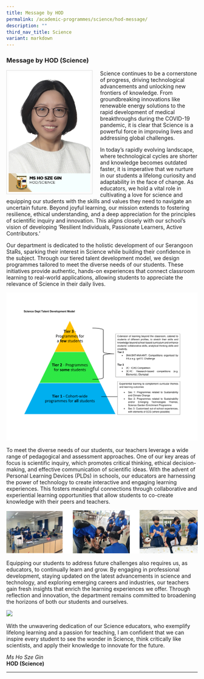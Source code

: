 ```yaml
---
title: Message by HOD
permalink: /academic-programmes/science/hod-message/
description: ""
third_nav_title: Science
variant: markdown
---
```

### Message by HOD (Science)

<img src="/images/School%20Management%20Team/Ho_Sze_Gin.jpg" style="width:215px; height:315px; margin-right:20px; border:0.5px solid Gainsboro; padding: 5px" align="Left">

Science continues to be a cornerstone of progress, driving technological advancements and unlocking new frontiers of knowledge. From groundbreaking innovations like renewable energy solutions to the rapid development of medical breakthroughs during the COVID-19 pandemic, it is clear that Science is a powerful force in improving lives and addressing global challenges.

In today’s rapidly evolving landscape, where technological cycles are shorter and knowledge becomes outdated faster, it is imperative that we nurture in our students a lifelong curiosity and adaptability in the face of change. As educators, we hold a vital role in cultivating a love for science and equipping our students with the skills and values they need to navigate an uncertain future. Beyond joyful learning, our mission extends to fostering resilience, ethical understanding, and a deep appreciation for the principles of scientific inquiry and innovation. This aligns closely with our school’s vision of developing ‘Resilient Individuals, Passionate Learners, Active Contributors.’

Our department is dedicated to the holistic development of our Serangoon StaRs, sparking their interest in Science while building their confidence in the subject. Through our tiered talent development model, we design programmes tailored to meet the diverse needs of our students. These initiatives provide authentic, hands-on experiences that connect classroom learning to real-world applications, allowing students to appreciate the relevance of Science in their daily lives. 

![](/images/HOD%20Science/science%20dept%20talent%20development%20model-1.png)

To meet the diverse needs of our students, our teachers leverage a wide range of pedagogical and assessment approaches. One of our key areas of focus is scientific inquiry, which promotes critical thinking, ethical decision-making, and effective communication of scientific ideas. With the advent of Personal Learning Devices (PLDs) in schools, our educators are harnessing the power of technology to create interactive and engaging learning experiences. This fosters meaningful connections through collaborative and experiential learning opportunities that allow students to co-create knowledge with their peers and teachers.

![](/images/HOD%20Science/hod_sc_2.png)

Equipping our students to address future challenges also requires us, as educators, to continually learn and grow. By engaging in professional development, staying updated on the latest advancements in science and technology, and exploring emerging careers and industries, our teachers gain fresh insights that enrich the learning experiences we offer. Through reflection and innovation, the department remains committed to broadening the horizons of both our students and ourselves.

![](/images/HOD%20Science/hod_sc_3.png)

With the unwavering dedication of our Science educators, who exemplify lifelong learning and a passion for teaching, I am confident that we can inspire every student to see the wonder in Science, think critically like scientists, and apply their knowledge to innovate for the future.

*Ms Ho Sze Gin*
<br>**HOD (Science)**

<hr>